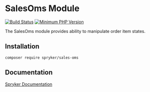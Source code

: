 # SalesOms Module
[![Build Status](https://travis-ci.org/spryker/sales-oms.svg)](https://travis-ci.org/spryker/sales-oms)
[![Minimum PHP Version](https://img.shields.io/badge/php-%3E%3D%207.2-8892BF.svg)](https://php.net/)

The SalesOms module provides ability to manipulate order item states.

## Installation

```
composer require spryker/sales-oms
```

## Documentation

[Spryker Documentation](https://academy.spryker.com/developing_with_spryker/module_guide/modules.html)
